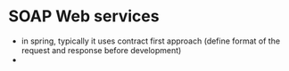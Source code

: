 # SOAP Web services
- in spring, typically it uses contract first approach (define format of the request and response before development)
- 

##
